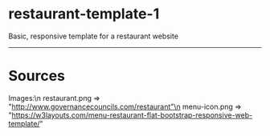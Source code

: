 # restaurant-template-1
Basic, responsive template for a restaurant website

---------------------------------------------------

# Sources

Images:\n
restaurant.png => "http://www.governancecouncils.com/restaurant"\n
menu-icon.png => "https://w3layouts.com/menu-restaurant-flat-bootstrap-responsive-web-template/"
